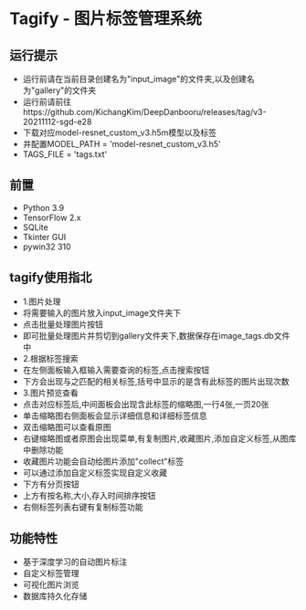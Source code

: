 # Tagify - 图片标签管理系统

## 运行提示
- 运行前请在当前目录创建名为"input_image"的文件夹,以及创建名为"gallery"的文件夹
- 运行前请前往https://github.com/KichangKim/DeepDanbooru/releases/tag/v3-20211112-sgd-e28
- 下载对应model-resnet_custom_v3.h5m模型以及标签
- 并配置MODEL_PATH = 'model-resnet_custom_v3.h5'
- TAGS_FILE = 'tags.txt'

## 前置
- Python 3.9
- TensorFlow 2.x
- SQLite
- Tkinter GUI
- pywin32 310

## tagify使用指北
- 1.图片处理
- 将需要输入的图片放入input_image文件夹下
- 点击批量处理图片按钮
- 即可批量处理图片并剪切到gallery文件夹下,数据保存在image_tags.db文件中
- 2.根据标签搜索
- 在左侧面板输入框输入需要查询的标签,点击搜索按钮
- 下方会出现与之匹配的相关标签,括号中显示的是含有此标签的图片出现次数
- 3.图片预览查看
- 点击对应标签后,中间面板会出现含此标签的缩略图,一行4张,一页20张
- 单击缩略图右侧面板会显示详细信息和详细标签信息
- 双击缩略图可以查看原图
- 右键缩略图或者原图会出现菜单,有复制图片,收藏图片,添加自定义标签,从图库中删除功能
- 收藏图片功能会自动给图片添加"collect"标签
- 可以通过添加自定义标签实现自定义收藏
- 下方有分页按钮
- 上方有按名称,大小,存入时间排序按钮
- 右侧标签列表右键有复制标签功能

## 功能特性
- 基于深度学习的自动图片标注
- 自定义标签管理
- 可视化图片浏览
- 数据库持久化存储

